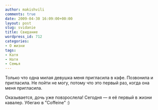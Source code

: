 ```yaml
---
author: makishvili
comments: true
date: 2009-04-30 16:09:00+00:00
layout: post
slug: svidanie
title: Свидание
wordpress_id: 712
categories:
- О жизни
tags:
- Катя
- Натя
- Семья
---
```


Только что одна милая девушка меня пригласила в кафе. Позвонила и пригласила.
Не пойти не могу, потому что это первый раз, когда она меня пригласила.

Оказывается, дочь уже повзрослела! Сегодня — я её первый в жизни кавалер.
Убегаю в "Coffeine" :)
